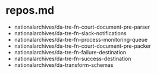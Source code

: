# repos.md
- nationalarchives/da-tre-fn-court-document-pre-parser
- nationalarchives/da-tre-fn-slack-notifications
- nationalarchives/da-tre-fn-process-monitoring-queue 
- nationalarchives/da-tre-fn-court-document-pre-packer
- nationalarchives/da-tre-fn-failure-destination
- nationalarchives/da-tre-fn-success-destination
- nationalarchives/da-transform-schemas
